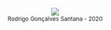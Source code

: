 <div align="center" >
  <img src="godashdemo.gif">
</div>




<div align="center">
  <small>Rodrigo Gonçalves Santana - 2020</small>
</div>
